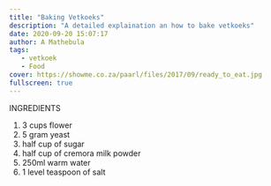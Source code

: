 ```yaml
---
title: "Baking Vetkoeks"
description: "A detailed explaination an how to bake vetkoeks"
date: 2020-09-20 15:07:17
author: A Mathebula
tags:
   - vetkoek
   - Food
cover: https://showme.co.za/paarl/files/2017/09/ready_to_eat.jpg
fullscreen: true
---
```

  INGREDIENTS

1. 3 cups flower
2. 5 gram yeast
3. half cup of sugar
4. half cup of cremora milk powder
5. 250ml warm water
6. 1 level teaspoon of salt



